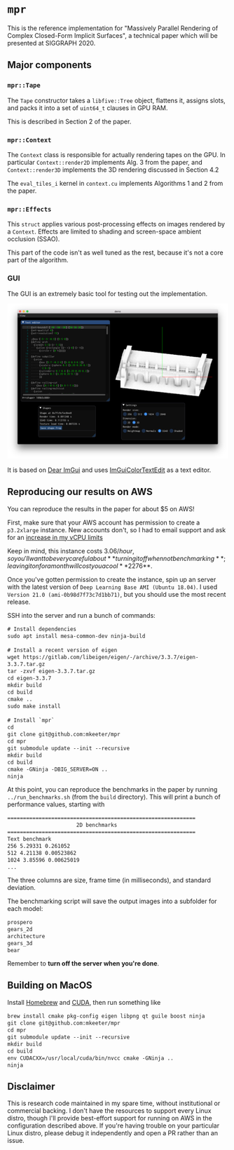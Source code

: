 # `mpr`
This is the reference implementation for
"Massively Parallel Rendering of Complex Closed-Form Implicit Surfaces",
a technical paper which will be presented at SIGGRAPH 2020.

## Major components
### `mpr::Tape`
The `Tape` constructor takes a `libfive::Tree` object,
flattens it,
assigns slots,
and packs it into a set of `uint64_t` clauses in GPU RAM.

This is described in Section 2 of the paper.

### `mpr::Context`
The `Context` class is responsible for actually rendering tapes on the GPU.
In particular `Context::render2D` implements Alg. 3 from the paper,
and `Context::render3D` implements the 3D rendering discussed in Section 4.2

The `eval_tiles_i` kernel in `context.cu`
implements Algorithms 1 and 2 from the paper.

### `mpr::Effects`
This `struct` applies various post-processing effects
on images rendered by a `Context`.
Effects are limited to shading and screen-space ambient occlusion (SSAO).

This part of the code isn't as well tuned as the rest,
because it's not a core part of the algorithm.

### GUI
The GUI is an extremely basic tool for testing out the implementation.

![Screenshot](gui/screenshot.png)

It is based on [Dear ImGui](https://github.com/ocornut/imgui)
and uses [ImGuiColorTextEdit](https://github.com/BalazsJako/ImGuiColorTextEdit)
as a text editor.

## Reproducing our results on AWS
You can reproduce the results in the paper for about $5 on AWS!

First, make sure that your AWS account has permission to create a `p3.2xlarge` instance.
New accounts don't, so I had to email support and ask for an
[increase in my vCPU limits](https://console.aws.amazon.com/servicequotas/home?region=us-east-1#!/dashboard)

Keep in mind, this instance costs $3.06/hour,
so you'll want to be very careful about **turning it off when not benchmarking**;
leaving it on for a month will cost you a cool **$2276**.

Once you've gotten permission to create the instance,
spin up an server with the latest version of
`Deep Learning Base AMI (Ubuntu 18.04)`.
I used `Version 21.0 (ami-0b98d7f73c7d1bb71)`, but you should use the most recent release.

SSH into the server and run a bunch of commands:
```
# Install dependencies
sudo apt install mesa-common-dev ninja-build

# Install a recent version of eigen
wget https://gitlab.com/libeigen/eigen/-/archive/3.3.7/eigen-3.3.7.tar.gz
tar -zxvf eigen-3.3.7.tar.gz
cd eigen-3.3.7
mkdir build
cd build
cmake ..
sudo make install

# Install `mpr`
cd
git clone git@github.com:mkeeter/mpr
cd mpr
git submodule update --init --recursive
mkdir build
cd build
cmake -GNinja -DBIG_SERVER=ON ..
ninja
```

At this point,
you can reproduce the benchmarks in the paper by running `../run_benchmarks.sh`
(from the `build` directory).
This will print a bunch of performance values, starting with

```
============================================================
                      2D benchmarks
============================================================
Text benchmark
256 5.29331 0.261052
512 4.21138 0.00523862
1024 3.85596 0.00625019
...
```
The three columns are size,
frame time (in milliseconds),
and standard deviation.

The benchmarking script will save the output images
into a subfolder for each model:
```
prospero
gears_2d
architecture
gears_3d
bear
```

Remember to **turn off the server when you're done**.

## Building on MacOS
Install [Homebrew](https://brew.sh) and [CUDA](https://docs.nvidia.com/cuda/cuda-installation-guide-mac-os-x/index.html),
then run something like
```
brew install cmake pkg-config eigen libpng qt guile boost ninja
git clone git@github.com:mkeeter/mpr
cd mpr
git submodule update --init --recursive
mkdir build
cd build
env CUDACXX=/usr/local/cuda/bin/nvcc cmake -GNinja ..
ninja
```

## Disclaimer
This is research code maintained in my spare time,
without institutional or commercial backing.
I don't have the resources to support every Linux distro,
though I'll provide best-effort support
for running on AWS in the configuration described above.
If you're having trouble on your particular Linux distro,
please debug it independently and open a PR rather than an issue.
